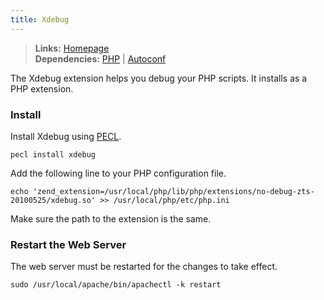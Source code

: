```yaml
---
title: Xdebug
---
```



> **Links:** [Homepage](http://xdebug.org/)  
> **Dependencies:** [PHP](/php) | [Autoconf](/autoconf)


The Xdebug extension helps you debug your PHP scripts. It installs as a PHP extension.


### Install

Install Xdebug using [PECL](http://pecl.php.net/).

	pecl install xdebug

Add the following line to your PHP configuration file.
	
	echo 'zend_extension=/usr/local/php/lib/php/extensions/no-debug-zts-20100525/xdebug.so' >> /usr/local/php/etc/php.ini

Make sure the path to the extension is the same.


### Restart the Web Server

The web server must be restarted for the changes to take effect.

	sudo /usr/local/apache/bin/apachectl -k restart
